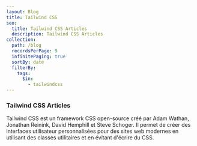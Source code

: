 ```yaml
---
layout: Blog
title: Tailwind CSS
seo:
  title: Tailwind CSS Articles
  description: Tailwind CSS Articles
collection:
  path: /blog
  recordsPerPage: 9
  infinitePaging: true
  sortBy: date
  filterBy:
    tags:
      $in:
        - tailwindcss
---
```


### Tailwind CSS Articles

Tailwind CSS est un framework CSS open-source créé par Adam Wathan, Jonathan Reinink, David Hemphill et Steve Schoger. Il permet de créer des interfaces utilisateur personnalisées pour des sites web modernes en utilisant des classes utilitaires et en évitant d'écrire du CSS.